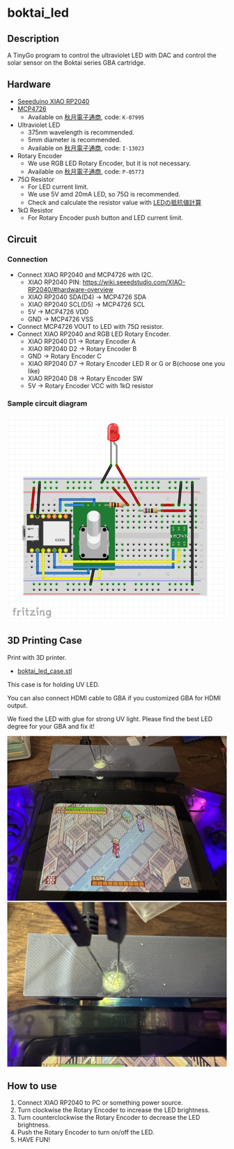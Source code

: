 # boktai_led
## Description
A TinyGo program to control the ultraviolet LED with DAC and control the solar sensor on the Boktai series GBA cartridge.

## Hardware
- [Seeeduino XIAO RP2040](https://wiki.seeedstudio.com/XIAO-RP2040/)
- [MCP4726](https://www.microchip.com/en-us/product/mcp4726)
  - Available on [秋月電子通商](https://akizukidenshi.com/), code: `K-07995`
- Ultraviolet LED
  - 375nm wavelength is recommended.
  - 5mm diameter is recommended.
  - Available on [秋月電子通商](https://akizukidenshi.com/), code: `I-13023`
- Rotary Encoder
  - We use RGB LED Rotary Encoder, but it is not necessary.
  - Available on [秋月電子通商](https://akizukidenshi.com/), code: `P-05773`
- 75Ω Resistor
  - For LED current limit.
  - We use 5V amd 20mA LED, so 75Ω is recommended.
  - Check and calculate the resistor value with [LEDの抵抗値計算](https://akizukidenshi.com/catalog/contents1/led-r-calc.aspx)
- 1kΩ Resistor
  - For Rotary Encoder push button and LED current limit.

## Circuit
### Connection
- Connect XIAO RP2040 and MCP4726 with I2C.
  - XIAO RP2040 PIN: https://wiki.seeedstudio.com/XIAO-RP2040/#hardware-overview
  - XIAO RP2040 SDA(D4) -> MCP4726 SDA
  - XIAO RP2040 SCL(D5) -> MCP4726 SCL
  - 5V -> MCP4726 VDD
  - GND -> MCP4726 VSS
- Connect MCP4726 VOUT to LED with 75Ω resistor.
- Connect XIAO RP2040 and RGB LED Rotary Encoder.
  - XIAO RP2040 D1 -> Rotary Encoder A
  - XIAO RP2040 D2 -> Rotary Encoder B
  - GND -> Rotary Encoder C
  - XIAO RP2040 D7 -> Rotary Encoder LED R or G or B(choose one you like)
  - XIAO RP2040 D8 -> Rotary Encoder SW
  - 5V -> Rotary Encoder VCC with 1kΩ resistor

### Sample circuit diagram
![Sample circuit diagram](./image/circuit.png)

## 3D Printing Case
Print with 3D printer.
- [boktai_led_case.stl](./boktai_led_case.stl)

This case is for holding UV LED.

You can also connect HDMI cable to GBA if you customized GBA for HDMI output.

We fixed the LED with glue for strong UV light.
Please find the best LED degree for your GBA and fix it!

![Sample image](./image/case1.jpg)
![Sample image](./image/case2.jpg)

## How to use
1. Connect XIAO RP2040 to PC or something power source.
2. Turn clockwise the Rotary Encoder to increase the LED brightness.
3. Turn counterclockwise the Rotary Encoder to decrease the LED brightness.
4. Push the Rotary Encoder to turn on/off the LED.
5. HAVE FUN!
